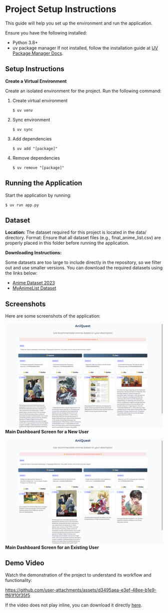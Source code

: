 # **Project Setup Instructions**
This guide will help you set up the environment and run the application.

Ensure you have the following installed:
- Python 3.8+
- uv package manager
   If not installed, follow the installation guide at [UV Package Manager Docs](https://github.com/astral-sh/uv).

## Setup Instructions
**Create a Virtual Environment**

Create an isolated environment for the project. Run the following command:

1. Create virtual environment
    ```shell
    $ uv venv
    ```
2. Sync environment
    ```shell
    $ uv sync
    ```
3. Add dependencies
   ```shell
   $ uv add "[package]"
   ```
4. Remove dependencies
   ```shell
   $ uv remove "[package]"
   ```
## Running the Application
Start the application by running:
   ```shell
   $ uv run app.py
   ```
## Dataset
**Location:** The dataset required for this project is located in the data/ directory.
Format: Ensure that all dataset files (e.g., final_anime_list.csv) are properly placed in this folder before running the application.

**Downloading Instructions:** 

Some datasets are too large to include directly in the repository, so we filter out and use smaller versions. You can download the required datasets using the links below:

- [Anime Dataset 2023](https://www.kaggle.com/datasets/dbdmobile/myanimelist-dataset)
- [MyAnimeList Dataset](https://www.kaggle.com/datasets/azathoth42/myanimelist)

## Screenshots

Here are some screenshots of the application:

![Handling a new user](img/AniQues-screenshot-new_user.png)
**Main Dashboard Screen for a New User**

![Handling an existing user](img/AniQues-screenshot-user_12.png)
**Main Dashboard Screen for an Existing User**

## Demo Video
Watch the demonstration of the project to understand its workflow and functionality:

https://github.com/user-attachments/assets/d3495aea-e3ef-48ee-b1e9-ff61f10f35f5

If the video does not play inline, you can download it directly [here](img/AniQuest-demo-video.mov).

